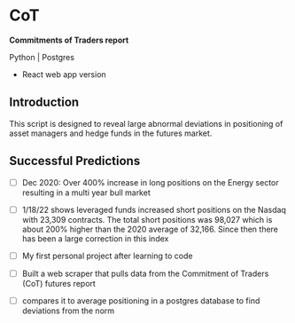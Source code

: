 # CoT
**Commitments of Traders report**

Python | Postgres 
+ React web app version

## Introduction
This script is designed to reveal large abnormal deviations in positioning of asset managers and hedge funds in the futures market. 

## Successful Predictions
- [ ] Dec 2020: Over 400% increase in long positions on the Energy sector resulting in a multi year bull market
- [ ] 1/18/22 shows leveraged funds increased short positions on the Nasdaq with 23,309 contracts. The total short positions was 98,027 
which is about 200% higher than the 2020 average of 32,166. Since then there has been a large correction in this index


- [ ] My first personal project after learning to code 
- [ ] Built a web scraper that pulls data from the Commitment of Traders (CoT) futures report
- [ ] compares it to average positioning in a postgres database to find deviations from the norm


